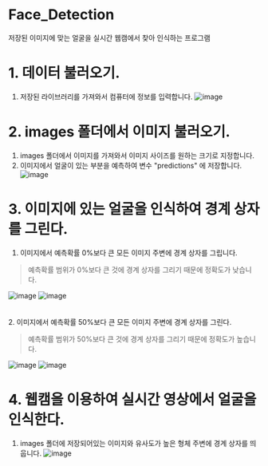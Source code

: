 # Face_Detection
저장된 이미지에 맞는 얼굴을 실시간 웹캠에서 찾아 인식하는 프로그램

# 1. 데이터 불러오기.
1. 저장된 라이브러리를 가져와서 컴퓨터에 정보를 입력합니다.
![image](https://user-images.githubusercontent.com/94829177/173345779-74505182-4030-4a83-93f7-d85bc3d9cf40.png)

# 2. images 폴더에서 이미지 불러오기.
1. images 폴더에서 이미지를 가져와서 이미지 사이즈를 원하는 크기로 지정합니다.
2. 이미지에서 얼굴이 있는 부분을 예측하여 변수 "predictions" 에 저장합니다.
![image](https://user-images.githubusercontent.com/94829177/173348049-03631e72-5120-4eab-b4fc-46ba9c7158a2.png)

# 3. 이미지에 있는 얼굴을 인식하여 경계 상자를 그린다.
1. 이미지에서 예측확률 0%보다 큰 모든 이미지 주변에 경계 상자를 그립니다.
> 예측확률 범위가 0%보다 큰 것에 경계 상자를 그리기 때문에 정확도가 낮습니다.

![image](https://user-images.githubusercontent.com/94829177/173349170-9e0103a8-2350-4939-b85b-617cf9597065.png)
![image](https://user-images.githubusercontent.com/94829177/173349319-50dd7426-6637-4b63-94d3-a3047cd8d393.png)
<br><br><br>
2. 이미지에서 예측확률 50%보다 큰 모든 이미지 주변에 경계 상자를 그린다.
> 예측확률 범위가 50%보다 큰 것에 경계 상자를 그리기 때문에 정확도가 높습니다.

![image](https://user-images.githubusercontent.com/94829177/173350755-0f5c5820-2078-43b4-b21f-53034079615b.png)
![image](https://user-images.githubusercontent.com/94829177/173350639-076c103f-5cc6-4f48-9710-c0b7de4057a7.png)

# 4. 웹캠을 이용하여 실시간 영상에서 얼굴을 인식한다.
1. images 폴더에 저장되어있는 이미지와 유사도가 높은 형체 주변에 경계 상자를 띄웁니다.
![image](https://user-images.githubusercontent.com/94829177/173520764-80905016-1beb-40aa-80bc-b08ed41f4a3d.png)

